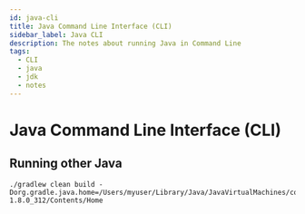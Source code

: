 ```yaml
---
id: java-cli
title: Java Command Line Interface (CLI)
sidebar_label: Java CLI
description: The notes about running Java in Command Line
tags:
  - CLI
  - java
  - jdk
  - notes
---
```


# Java Command Line Interface (CLI)

## Running other Java

```shell
./gradlew clean build -Dorg.gradle.java.home=/Users/myuser/Library/Java/JavaVirtualMachines/corretto-1.8.0_312/Contents/Home
```